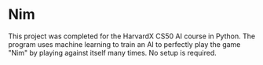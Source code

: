 # Nim

This project was completed for the HarvardX CS50 AI course in Python. The program uses machine learning to train an AI to perfectly play the game "Nim" by playing against itself many times. No setup is required.
